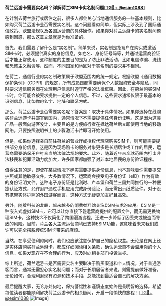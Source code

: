**荷兰远游卡需要实名吗？详解荷兰SIM卡实名制问题[[TG💪+ @esim1088](https://t.me/s/esim1088)]**

在计划去荷兰旅行或居住之前，很多人都会关心当地通信服务的一些基本规则，比如购买荷兰远游卡是否需要实名制。这个问题看似简单，但实际上涉及到了国际通信政策、欧盟法规以及各国运营商的具体操作。如果你对荷兰远游卡的实名制问题感到困惑，那么这篇文章就是为你准备的。

首先，我们需要了解什么是“实名制”。简单来说，实名制是指用户在购买或激活SIM卡时，必须提供真实的身份信息，如姓名、身份证号码等，并通过运营商验证后才能正常使用。这种制度的主要目的是为了防止非法活动，比如电信诈骗、洗钱和恐怖主义融资等。然而，不同国家和地区对于实名制的要求并不相同。

在荷兰，通信行业的实名制政策属于欧盟范围内的统一规定。根据欧盟《通用数据保护条例》（GDPR）的规定，所有成员国都需要确保个人数据的安全与隐私，同时要求通信服务商在处理用户信息时遵守严格的法律框架。因此，在荷兰购买SIM卡时，你可能会被要求提供一定的个人信息。不过，这些要求通常仅限于最基本的识别信息，比如你的名字、地址和联系方式。

那么，荷兰远游卡是否需要实名呢？答案是：取决于具体情况。如果你选择在线购买荷兰远游卡并邮寄到国内，通常情况下不需要提供任何身份证明。这是因为这类产品一般面向游客设计，主要目的是方便旅行者在抵达荷兰后立即使用当地的移动网络。只要按照说明书上的步骤激活卡片即可开始使用。

但是，如果你选择亲自前往荷兰的营业厅或授权代理店购买SIM卡，则可能需要提供部分身份信息。这是因为现场购卡的服务对象更多是长期居住或工作的居民，运营商需要确保用户符合当地法律法规的要求。此外，随着近年来全球范围内打击非法移民和犯罪活动力度加大，许多国家都加强了对非本地居民的身份验证程序。

值得注意的是，即使在某些情况下确实需要提供身份信息，也不意味着你需要提交护照或其他敏感文件。大多数情况下，运营商会接受电子身份证（eID）作为有效的身份证明文件。这种电子身份证是比利时、卢森堡和荷兰三国共同推行的一种便捷认证方式，允许用户通过手机应用完成身份验证，而无需出示纸质证件。对于没有携带实体护照的外国游客而言，这种方式无疑更加友好且高效。

另外，随着科技的发展，越来越多的消费者开始关注ESIM技术的应用。ESIM是一种嵌入式虚拟SIM卡，它可以让你直接下载运营商提供的配置文件，而无需更换物理SIM卡。这种技术不仅简化了跨国漫游流程，还进一步降低了因丢失或被盗而导致的风险。目前，荷兰各大主流运营商均已支持ESIM功能，这意味着未来我们或许可以完全摆脱传统SIM卡带来的麻烦。

当然，在享受便利的同时，我们也应该注意保护自己的隐私权益。无论是在网上还是实体店购买荷兰远游卡，都应仔细阅读相关条款，确认运营商不会滥用你的个人信息。如果发现存在不合理的行为，应及时向相关部门投诉举报。

综上所述，荷兰远游卡是否需要实名主要取决于购买渠道和个人情况。对于普通游客而言，通常无需担心实名制问题；而对于长期居留者来说，则需提前做好准备。无论如何，合理利用现有资源和技术手段，总能找到最适合自己的解决方案。

最后提醒大家，无论身处何地，保持警惕性和谨慎态度始终是最明智的选择。希望每位读者都能顺利解决荷兰远游卡的相关疑问，开启一段愉快的旅程！[[TG💪+ @esim1088](https://t.me/s/esim1088) ![Image](https://i.postimg.cc/4NQfJmqS/Snipaste-2025-05-13-00-14-12.png)]